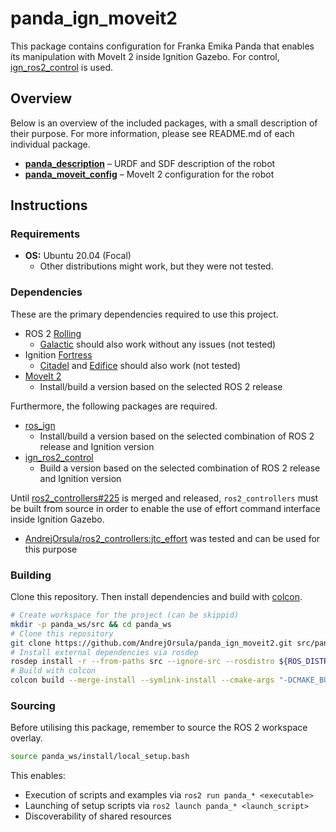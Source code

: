 # panda_ign_moveit2

This package contains configuration for Franka Emika Panda that enables its manipulation with MoveIt 2 inside Ignition Gazebo. For control, [ign_ros2_control](https://github.com/ignitionrobotics/ign_ros2_control) is used.

## Overview

Below is an overview of the included packages, with a small description of their purpose. For more information, please see README.md of each individual package.

- [**panda_description**](./panda_description) – URDF and SDF description of the robot
- [**panda_moveit_config**](./panda_moveit_config) – MoveIt 2 configuration for the robot

## Instructions

### Requirements

- **OS:** Ubuntu 20.04 (Focal)
  - Other distributions might work, but they were not tested.

### Dependencies

These are the primary dependencies required to use this project.

- ROS 2 [Rolling](https://docs.ros.org/en/rolling/Installation.html)
  - [Galactic](https://docs.ros.org/en/galactic/Installation.html) should also work without any issues (not tested)
- Ignition [Fortress](https://ignitionrobotics.org/docs/fortress)
  - [Citadel](https://ignitionrobotics.org/docs/citadel) and [Edifice](https://ignitionrobotics.org/docs/edifice) should also work (not tested)
- [MoveIt 2](https://moveit.ros.org/install-moveit2/binary)
  - Install/build a version based on the selected ROS 2 release

Furthermore, the following packages are required.

- [ros_ign](https://github.com/ignitionrobotics/ros_ign/tree/ros2)
  - Install/build a version based on the selected combination of ROS 2 release and Ignition version
- [ign_ros2_control](https://github.com/ignitionrobotics/ign_ros2_control)
  - Build a version based on the selected combination of ROS 2 release and Ignition version

Until [ros2_controllers#225](https://github.com/ros-controls/ros2_controllers/pull/225) is merged and released, `ros2_controllers` must be built from source in order to enable the use of effort command interface inside Ignition Gazebo.

- [AndrejOrsula/ros2_controllers:jtc_effort](https://github.com/AndrejOrsula/ros2_controllers/tree/jtc_effort) was tested and can be used for this purpose

### Building

Clone this repository. Then install dependencies and build with [colcon](https://colcon.readthedocs.io).

```bash
# Create workspace for the project (can be skippid)
mkdir -p panda_ws/src && cd panda_ws
# Clone this repository
git clone https://github.com/AndrejOrsula/panda_ign_moveit2.git src/panda_ign_moveit2
# Install external dependencies via rosdep
rosdep install -r --from-paths src --ignore-src --rosdistro ${ROS_DISTRO}
# Build with colcon
colcon build --merge-install --symlink-install --cmake-args "-DCMAKE_BUILD_TYPE=Release"
```

### Sourcing

Before utilising this package, remember to source the ROS 2 workspace overlay.

```bash
source panda_ws/install/local_setup.bash
```

This enables:

- Execution of scripts and examples via `ros2 run panda_* <executable>`
- Launching of setup scripts via `ros2 launch panda_* <launch_script>`
- Discoverability of shared resources
